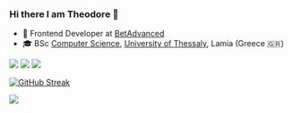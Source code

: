 ### Hi there I am Theodore 👋

* :office: Frontend Developer at [BetAdvanced](https://www.github.com/betadvanced)
* :mortar_board: BSc [Computer Science](http://inf.teiste.gr/), [University of Thessaly](https://www.uth.gr/en), Lamia (Greece 🇬🇷)

[![](https://img.shields.io/badge/-@theodorosgiatsidis-%23181717?style=flat-square&logo=github)](https://github.com/theodorosgiatsidis)
[![](https://img.shields.io/badge/-Theodoros%20Giatsidis-blue?style=flat-square&logo=Linkedin&logoColor=white&link=https://www.linkedin.com/in/theodorosgiatsidis/)](https://www.linkedin.com/in/theodorosgiatsidis/)
![](https://komarev.com/ghpvc/?username=theodorosgiatsidis)


[![GitHub Streak](https://streak-stats.demolab.com/?user=theodorosgiatsidis&theme=dark)](https://git.io/streak-stats)

<a href="https://github.com/anuraghazra/github-readme-stats">
  <img align="centre" src="https://github-readme-stats.vercel.app/api/top-langs/?username=theodorosgiatsidis&theme=dark" />
</a>



